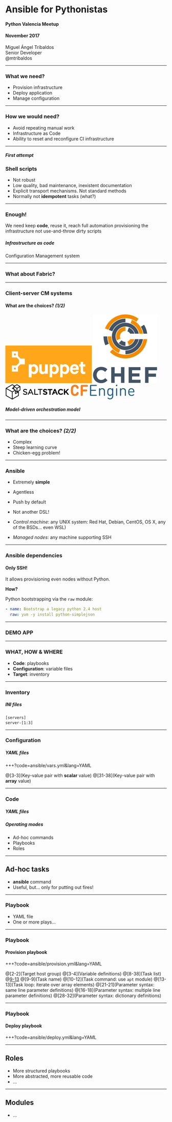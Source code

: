 # Ansible for Pythonistas

#### Python Valencia Meetup
#### November 2017

Miguel Ángel Tribaldos  
Senior Developer  
@mtribaldos

---

### What we need?

- Provision infrastructure
- Deploy application
- Manage configuration

---

### How we would need?

- Avoid repeating manual work
- Infrastructure as Code
- Ability to reset and reconfigure CI infrastructure

---

##### First attempt
### Shell scripts

- Not robust
- Low quality, bad maintenance, inexistent documentation
- Explicit transport mechanisms. Not standard methods
- Normally not **idempotent** tasks (what?)

---

### Enough!

We need keep **code**, reuse it, reach full automation provisioning the infrastructure
not use-and-throw dirty scripts

##### Infrastructure as code

Configuration Management system

---

### What about Fabric?


---
### Client-server CM systems

#### What are the choices? *(1/2)*

![Puppet](assets/puppet_logo.png)
![Chef](assets/chef_logo.png)
![Salt](assets/salt_logo.png)
![CFEngine](assets/cfengine_logo.png)

##### Model-driven orchestration model

--- 

### What are the choices? *(2/2)*

 - Complex
 - Steep learning curve
 - Chicken-egg problem!

---

### Ansible

- Extremely **simple**
- Agentless
- Push by default
- Not another DSL!

- *Control machine*: any UNIX system: Red Hat, Debian, CentOS, OS X, any of the BSDs... even WSL)
- *Managed nodes*: any machine supporting SSH

---

### Ansible dependencies

#### Only SSH!

It allows provisioning even nodes without Python. 

**How?** 

Python bootstrapping via the `raw` module:

```yaml
- name: Bootstrap a legacy python 2.4 host
  raw: yum -y install python-simplejson
```

---

### DEMO APP

---

### WHAT, HOW & WHERE

- **Code**: playbooks
- **Configuration**: variable files
- **Target**: inventory

---

### Inventory

##### INI files 

```
[servers]
server-[1:3]
```

---

### Configuration

##### YAML files

+++?code=ansible/vars.yml&lang=YAML

@[3-3](Key-value pair with **scalar** value)
@[31-38](Key-value pair with **array** value)

---

### Code

##### YAML files

##### Operating modes

- Ad-hoc commands
- Playbooks
- Roles

---

## Ad-hoc tasks

- **ansible** command
- Useful, but... only for putting out fires!

---

### Playbook

- YAML file
- One or more plays...

---

### Playbook

#### Provision playbook

+++?code=ansible/provision.yml&lang=YAML

@[2-2](Target host group)
@[3-4](Variable definitions)
@[8-38](Task list)
@[9-13](Task)
@[9-9](Task name)
@[10-12](Task command: use `apt` module)
@[13-13](Task loop: iterate over array elements)
@[21-21](Parameter syntax: same line parameter definitions)
@[16-18](Parameter syntax: multiple line parameter definitions)
@[28-32](Parameter syntax: dictionary definitions)

---

### Playbook

#### Deploy playbook

+++?code=ansible/deploy.yml&lang=YAML

---

## Roles 

- More structured playbooks
- More abstracted, more reusable code
- ...

---

## Modules

- ... 


